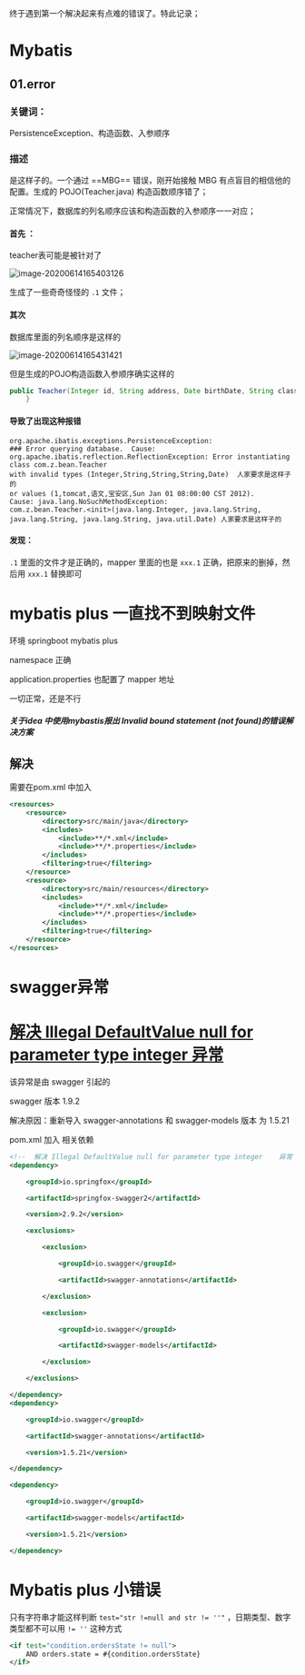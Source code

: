 终于遇到第一个解决起来有点难的错误了。特此记录；

# Mybatis

## 01.error

### **关键词：** 

PersistenceException、构造函数、入参顺序

### 描述

是这样子的。一个通过 ==MBG== 错误，刚开始接触 MBG 有点盲目的相信他的配置。生成的 POJO(Teacher.java) 构造函数顺序错了；

正常情况下，数据库的列名顺序应该和构造函数的入参顺序一一对应；

#### 首先 ：

teacher表可能是被针对了

![image-20200614165403126](0.error.assets/image-20200614165403126.png)

生成了一些奇奇怪怪的 `.1` 文件；

#### 其次

 数据库里面的列名顺序是这样的

![image-20200614165431421](0.error.assets/image-20200614165431421.png)

但是生成的POJO构造函数入参顺序确实这样的

```java
public Teacher(Integer id, String address, Date birthDate, String className, String teachername) {
    }
```

#### 导致了出现这种报错

```
org.apache.ibatis.exceptions.PersistenceException: 
### Error querying database.  Cause: org.apache.ibatis.reflection.ReflectionException: Error instantiating class com.z.bean.Teacher 
with invalid types (Integer,String,String,String,Date)  人家要求是这样子的
or values (1,tomcat,语文,宝安区,Sun Jan 01 08:00:00 CST 2012). 
Cause: java.lang.NoSuchMethodException: 
com.z.bean.Teacher.<init>(java.lang.Integer, java.lang.String, java.lang.String, java.lang.String, java.util.Date) 人家要求是这样子的
```

#### 发现：

`.1` 里面的文件才是正确的，mapper 里面的也是 `xxx.1` 正确，把原来的删掉，然后用 `xxx.1` 替换即可







# mybatis plus 一直找不到映射文件

环境 springboot mybatis plus 

namespace 正确

application.properties 也配置了 mapper 地址

一切正常，还是不行

##### 关于idea 中使用mybastis报出 Invalid bound statement (not found)的错误解决方案

## 解决

需要在pom.xml 中加入

```xml
<resources>
    <resource>
        <directory>src/main/java</directory>
        <includes>
            <include>**/*.xml</include>
            <include>**/*.properties</include>
        </includes>
        <filtering>true</filtering>
    </resource>
    <resource>
        <directory>src/main/resources</directory>
        <includes>
            <include>**/*.xml</include>
            <include>**/*.properties</include>
        </includes>
        <filtering>true</filtering>
    </resource>
</resources>
```



# swagger异常

# [解决 Illegal DefaultValue null for parameter type integer 异常](https://www.cnblogs.com/zhangzhonghui/p/11562095.html)

该异常是由 swagger 引起的

swagger 版本 1.9.2

 

解决原因：重新导入 swagger-annotations 和 swagger-models 版本 为 1.5.21

pom.xml 加入 相关依赖 

```xml
<!--  解决 Illegal DefaultValue null for parameter type integer    异常  -->
<dependency>

    <groupId>io.springfox</groupId>

    <artifactId>springfox-swagger2</artifactId>

    <version>2.9.2</version>

    <exclusions>

        <exclusion>

            <groupId>io.swagger</groupId>

            <artifactId>swagger-annotations</artifactId>

        </exclusion>

        <exclusion>

            <groupId>io.swagger</groupId>

            <artifactId>swagger-models</artifactId>

        </exclusion>

    </exclusions>

</dependency>
<dependency>

    <groupId>io.swagger</groupId>

    <artifactId>swagger-annotations</artifactId>

    <version>1.5.21</version>

</dependency>

<dependency>

    <groupId>io.swagger</groupId>

    <artifactId>swagger-models</artifactId>

    <version>1.5.21</version>

</dependency>
```

# Mybatis plus 小错误

只有字符串才能这样判断 `test="str !=null and str != ''"` ，日期类型、数字类型都不可以用  `!= ''` 这种方式

```xml
<if test="condition.ordersState != null">
    AND orders.state = #{condition.ordersState}
</if>
```

